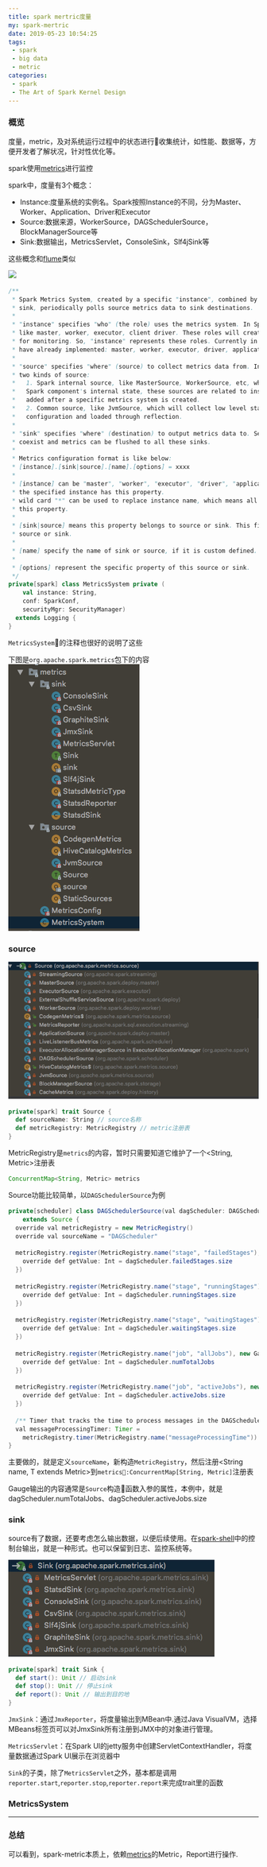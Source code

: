 ```yaml
---
title: spark mertric度量
my: spark-mertric
date: 2019-05-23 10:54:25
tags: 
 - spark
 - big data
 - metric
categories: 
 - spark
 - The Art of Spark Kernel Design
---
```

### 概览
度量，metric，及对系统运行过程中的状态进行收集统计，如性能、数据等，方便开发者了解状况，针对性优化等。

spark使用[metrics](../../../../2019/05/23/metrics/)进行监控

spark中，度量有3个概念：
- Instance:度量系统的实例名。Spark按照Instance的不同，分为Master、Worker、Application、Driver和Executor
- Source:数据来源，WorkerSource，DAGSchedulerSource，BlockManagerSource等
- Sink:数据输出，MetricsServlet，ConsoleSink，Slf4jSink等

这些概念和[flume]()类似

![](http://flume.apache.org/_images/DevGuide_image00.png)

```scala
/**
 * Spark Metrics System, created by a specific "instance", combined by source,
 * sink, periodically polls source metrics data to sink destinations.
 *
 * "instance" specifies "who" (the role) uses the metrics system. In Spark, there are several roles
 * like master, worker, executor, client driver. These roles will create metrics system
 * for monitoring. So, "instance" represents these roles. Currently in Spark, several instances
 * have already implemented: master, worker, executor, driver, applications.
 *
 * "source" specifies "where" (source) to collect metrics data from. In metrics system, there exists
 * two kinds of source:
 *   1. Spark internal source, like MasterSource, WorkerSource, etc, which will collect
 *   Spark component's internal state, these sources are related to instance and will be
 *   added after a specific metrics system is created.
 *   2. Common source, like JvmSource, which will collect low level state, is configured by
 *   configuration and loaded through reflection.
 *
 * "sink" specifies "where" (destination) to output metrics data to. Several sinks can
 * coexist and metrics can be flushed to all these sinks.
 *
 * Metrics configuration format is like below:
 * [instance].[sink|source].[name].[options] = xxxx
 *
 * [instance] can be "master", "worker", "executor", "driver", "applications" which means only
 * the specified instance has this property.
 * wild card "*" can be used to replace instance name, which means all the instances will have
 * this property.
 *
 * [sink|source] means this property belongs to source or sink. This field can only be
 * source or sink.
 *
 * [name] specify the name of sink or source, if it is custom defined.
 *
 * [options] represent the specific property of this source or sink.
 */
private[spark] class MetricsSystem private (
    val instance: String,
    conf: SparkConf,
    securityMgr: SecurityManager)
  extends Logging {
}
```
`MetricsSystem`的注释也很好的说明了这些

下图是`org.apache.spark.metrics`包下的内容
![spark-metrics](./spark-mertric/spark-metrics.jpg)

### source
![spark-source](./spark-mertric/spark-metric-source.jpg)
```scala
private[spark] trait Source {
  def sourceName: String // source名称
  def metricRegistry: MetricRegistry // metric注册表
}
```
MetricRegistry是`metrics`的内容，暂时只需要知道它维护了一个<String, Metric>注册表
```java
ConcurrentMap<String, Metric> metrics
```

Source功能比较简单，以`DAGSchedulerSource`为例
```java
private[scheduler] class DAGSchedulerSource(val dagScheduler: DAGScheduler)
    extends Source {
  override val metricRegistry = new MetricRegistry()
  override val sourceName = "DAGScheduler"

  metricRegistry.register(MetricRegistry.name("stage", "failedStages"), new Gauge[Int] {
    override def getValue: Int = dagScheduler.failedStages.size
  })

  metricRegistry.register(MetricRegistry.name("stage", "runningStages"), new Gauge[Int] {
    override def getValue: Int = dagScheduler.runningStages.size
  })

  metricRegistry.register(MetricRegistry.name("stage", "waitingStages"), new Gauge[Int] {
    override def getValue: Int = dagScheduler.waitingStages.size
  })

  metricRegistry.register(MetricRegistry.name("job", "allJobs"), new Gauge[Int] {
    override def getValue: Int = dagScheduler.numTotalJobs
  })

  metricRegistry.register(MetricRegistry.name("job", "activeJobs"), new Gauge[Int] {
    override def getValue: Int = dagScheduler.activeJobs.size
  })

  /** Timer that tracks the time to process messages in the DAGScheduler's event loop */
  val messageProcessingTimer: Timer =
    metricRegistry.timer(MetricRegistry.name("messageProcessingTime"))
}
```
主要做的，就是定义`sourceName`，新构造`MetricRegistry`，然后注册<String name, T extends Metric>到`metrics:ConcurrentMap[String, Metric]`注册表

Gauge输出的内容通常是`Source`构造函数入参的属性，本例中，就是dagScheduler.numTotalJobs、dagScheduler.activeJobs.size

### sink
source有了数据，还要考虑怎么输出数据，以便后续使用。在[spark-shell](../../../../2019/05/21/spark-shell)中的控制台输出，就是一种形式。也可以保留到日志、监控系统等。

![spark-metrics](./spark-mertric/spark-sink.jpg)
```scala
private[spark] trait Sink {
  def start(): Unit // 启动sink
  def stop(): Unit // 停止sink
  def report(): Unit // 输出到目的地
}
```

`JmxSink`：通过`JmxReporter`，将度量输出到MBean中.通过Java VisualVM，选择MBeans标签页可以对JmxSink所有注册到JMX中的对象进行管理。

`MetricsServlet`：在Spark UI的jetty服务中创建ServletContextHandler，将度量数据通过Spark UI展示在浏览器中

`Sink`的子类，除了`MetricsServlet`之外，基本都是调用`reporter.start`,`reporter.stop`,`reporter.report`来完成trait里的函数

### MetricsSystem

---
### 总结
可以看到，spark-metric本质上，依赖[metrics](../../../../2019/05/23/metrics/)的Metric，Report进行操作.





